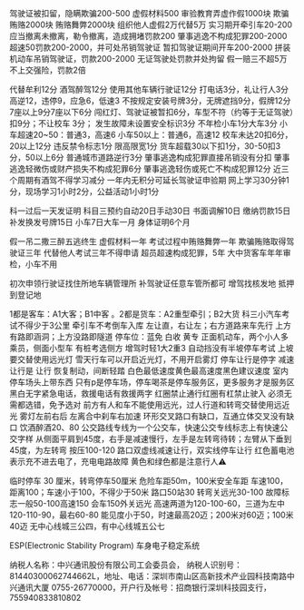 <!-- FILE NAME: Ke_Yi.md  -->
<!-- USER: weiguoquan422@163.com  -->
<!-- DATE: 2022-12-29  -->

驾驶证被扣留，隐瞒欺骗200-500
虚假材料500
审验教育弄虚作假1000块
欺骗贿赂2000块
贿赂舞弊2000块
组织他人虚假2万代替5万
实习期开牵引车20-200
应当撤离未撤离，勒令撤离，造成拥堵罚款200
肇事逃逸不构成犯罪200-2000
超速50罚款200-2000，并可处吊销驾驶证
暂扣驾驶证期间开车200-2000
拼装机动车吊销驾驶证，罚款200-2000
无证驾驶处罚款并处拘留
假一赔三不超5万
不上交强险，罚款2倍


代替牟利12分
酒驾醉驾12分
使用其他车辆行驶证12分
打电话3分，礼让行人3分
高逆12，违停9，应急6，低速3
不按规定安装号牌3分，无牌遮挡9分，假牌12分
7座以上9分7座以下6分
闯红灯、驾驶证被暂扣6分，车型不符（约等于无证驾驶）扣9分；不让校车 3分；
发生故障未设置安全标识3分
不年检小车1分大车3分
小车超速20~50：普通3，高速6      小车50以上：普通6，高速12
校车未达20扣6分，20以上12分
违反禁令标志1分
限高限宽1分
货车超载30以下扣1分，30-50扣3分，50以上6分
普通城市道路逆行3分
肇事逃逸构成犯罪直接吊销没有分扣
肇事逃逸轻微伤或财产损失不构成犯罪6分
肇事逃逸轻伤或死亡不构成犯罪12分
近三个周期有酒驾不得学习减分
一年内无积分可延长驾驶证申验期
网上学习30分钟1分，现场学习1小时2分，公益活动1小时1分

科一过后一天发证明
科目三预约自动20日手动30日
书面调解10日
缴纳罚款15日
补发换发号牌15日
小车7日大车一月
身体证明6个月

假一吊二撒三醉五逃终生
虚假材料一年
考试过程中贿赂舞弊一年
欺骗贿赂取得驾驶证三年
代替他人考试三年不得申请
超员超速构成犯罪，5年
大中货客车年年审检，小车不用

初次申领行驶证找住所地车辆管理所
补驾驶证任意车管所都可
增驾找核发地
抵押到登记地

1都是客车：A1大客；B1中客  。2都是货车：A2重型牵引；B2大货
科三小汽车考试不得少于3公里
牵引车不考倒车入库
左让直，右让左；右方道路来车先行
上方有路即涵洞；上方没路即隧道
停车位：蓝免 白收 黄专
正面机动车，两个小人多乘员，侧面小型车
有桩考选侧方
增驾时轻1大2重3
自动挡没有半坡停车考试
上坡要交替使用远光灯
雪天行车可以开启近光灯，不用开启雾灯
停车让行是停字 减速让行是 让行
恢复制动，间断轻踏
白色最低速度黄色最高速度黑色建议速度
室内停车场头上带东西
只有p是停车场，停车喝茶是停车服务区，更多服务才是服务区
黑白无字紧急电话，救援电话有救援两字
红圈禁止通行红圈有杠禁止驶入
必须无需都选错，免予选对
前方有人和车不能使用远光，过人行道和转弯交替使用远近光
雾灯左前右后
左离合中刹车右加速
环形交叉路口有缺口，互通立体交叉没有缺口
饮酒醉酒20、80
公交路线专线为一个公交车，快速公交专线标志上有快速公交字样
从侧面平肩到45度，右手是减速慢行，左手是左转弯待转；左臂从下垂到45度，为左转弯
按压100-120
路口双虚线减速让行，双实线停车让行
红色蓄电池表示充不进去电了，充电电路故障
黄色和绿色都是注意行人⚠️


临时停车 30 厘米，转弯停车50厘米
危险车距50m，100米安全车距
车速100，距离100；车速小于100，不得少于50米
路口50站30
转弯关远光30-100
故障标志一般50-100高速150
会车150外关远光
高速两道为120-100-60，三道为左中120-110-90，最右60-80
能见度小于50，时速最高20迈；200米对60迈；100米40迈
无中心线城三公四，有中心线城五公七

ESP(Electronic Stability Program) 车身电子稳定系统

纳税人名称：中兴通讯股份有限公司工会委员会，
纳税人识别号：81440300062744662L，地址、电话：深圳市南山区高新技术产业园科技南路中兴通讯大厦 0755-26770000，开户行及帐号：招商银行深圳科技园支行，755940833810802
